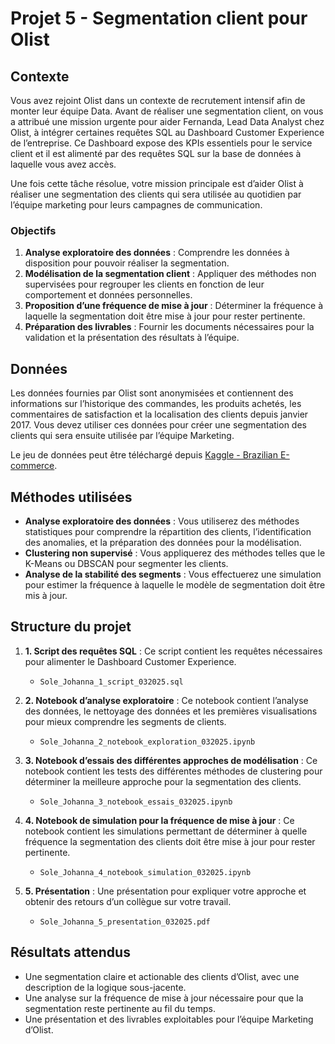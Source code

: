 # Projet 5 - Segmentation client pour Olist

## Contexte

Vous avez rejoint Olist dans un contexte de recrutement intensif afin de monter leur équipe Data. Avant de réaliser une segmentation client, on vous a attribué une mission urgente pour aider Fernanda, Lead Data Analyst chez Olist, à intégrer certaines requêtes SQL au Dashboard Customer Experience de l’entreprise. Ce Dashboard expose des KPIs essentiels pour le service client et il est alimenté par des requêtes SQL sur la base de données à laquelle vous avez accès.

Une fois cette tâche résolue, votre mission principale est d’aider Olist à réaliser une segmentation des clients qui sera utilisée au quotidien par l’équipe marketing pour leurs campagnes de communication.

### Objectifs

1. **Analyse exploratoire des données** : Comprendre les données à disposition pour pouvoir réaliser la segmentation.
2. **Modélisation de la segmentation client** : Appliquer des méthodes non supervisées pour regrouper les clients en fonction de leur comportement et données personnelles.
3. **Proposition d’une fréquence de mise à jour** : Déterminer la fréquence à laquelle la segmentation doit être mise à jour pour rester pertinente.
4. **Préparation des livrables** : Fournir les documents nécessaires pour la validation et la présentation des résultats à l’équipe.

## Données

Les données fournies par Olist sont anonymisées et contiennent des informations sur l’historique des commandes, les produits achetés, les commentaires de satisfaction et la localisation des clients depuis janvier 2017. Vous devez utiliser ces données pour créer une segmentation des clients qui sera ensuite utilisée par l’équipe Marketing.

Le jeu de données peut être téléchargé depuis [Kaggle - Brazilian E-commerce](https://www.kaggle.com/datasets/olistbr/brazilian-ecommerce).

## Méthodes utilisées

- **Analyse exploratoire des données** : Vous utiliserez des méthodes statistiques pour comprendre la répartition des clients, l’identification des anomalies, et la préparation des données pour la modélisation.
- **Clustering non supervisé** : Vous appliquerez des méthodes telles que le K-Means ou DBSCAN pour segmenter les clients.
- **Analyse de la stabilité des segments** : Vous effectuerez une simulation pour estimer la fréquence à laquelle le modèle de segmentation doit être mis à jour.

## Structure du projet

1. **1. Script des requêtes SQL** : Ce script contient les requêtes nécessaires pour alimenter le Dashboard Customer Experience.
   - `Sole_Johanna_1_script_032025.sql`
   
2. **2. Notebook d’analyse exploratoire** : Ce notebook contient l’analyse des données, le nettoyage des données et les premières visualisations pour mieux comprendre les segments de clients.
   - `Sole_Johanna_2_notebook_exploration_032025.ipynb`

3. **3. Notebook d’essais des différentes approches de modélisation** : Ce notebook contient les tests des différentes méthodes de clustering pour déterminer la meilleure approche pour la segmentation des clients.
   - `Sole_Johanna_3_notebook_essais_032025.ipynb`
   
4. **4. Notebook de simulation pour la fréquence de mise à jour** : Ce notebook contient les simulations permettant de déterminer à quelle fréquence la segmentation des clients doit être mise à jour pour rester pertinente.
   - `Sole_Johanna_4_notebook_simulation_032025.ipynb`

5. **5. Présentation** : Une présentation pour expliquer votre approche et obtenir des retours d’un collègue sur votre travail.
   - `Sole_Johanna_5_presentation_032025.pdf`

## Résultats attendus

- Une segmentation claire et actionable des clients d’Olist, avec une description de la logique sous-jacente.
- Une analyse sur la fréquence de mise à jour nécessaire pour que la segmentation reste pertinente au fil du temps.
- Une présentation et des livrables exploitables pour l’équipe Marketing d’Olist.

